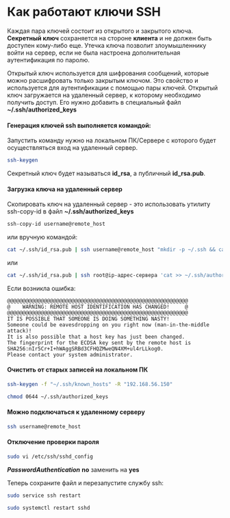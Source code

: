 # Как работают ключи SSH  

Каждая пара ключей состоит из открытого и закрытого ключа. **Секретный ключ** сохраняется на стороне **клиента** и не должен быть доступен кому-либо еще. 
Утечка ключа позволит злоумышленнику войти на сервер, если не была настроена дополнительная аутентификация по паролю.  

Открытый ключ используется для шифрования сообщений, которые можно расшифровать только закрытым ключом. Это свойство и используется для аутентификации с помощью пары ключей. 
Открытый ключ загружается на удаленный сервер, к которому необходимо получить доступ. 
Его нужно добавить в специальный файл **~/.ssh/authorized_keys**  

#### Генерация ключей ssh выполняется командой:  
Запустить команду нужно на локальном ПК/Сервере с которого будет осуществляться вход на удаленный сервер.  

``` bash 
ssh-keygen 
```
 
 Секретный ключ будет называться **id_rsa**, а публичный **id_rsa.pub**.  
 
 #### Загрузка ключа на удаленный сервер
 Скопировать ключ на удаленный сервер - это использовать утилиту ssh-copy-id  в файл **~/.ssh/authorized_keys**
 
``` bash  
ssh-copy-id username@remote_host
```
или вручную командой: 

``` bash 
cat ~/.ssh/id_rsa.pub | ssh username@remote_host "mkdir -p ~/.ssh && cat >> ~/.ssh/authorized_keys"  
```

или

``` bash 
cat ~/.ssh/id_rsa.pub | ssh root@ip-адрес-сервера 'cat >> ~/.ssh/authorized_keys'  
```
Если возникла ошибка:  

```
@@@@@@@@@@@@@@@@@@@@@@@@@@@@@@@@@@@@@@@@@@@@@@@@@@@@@@@@@@@
@    WARNING: REMOTE HOST IDENTIFICATION HAS CHANGED!     @
@@@@@@@@@@@@@@@@@@@@@@@@@@@@@@@@@@@@@@@@@@@@@@@@@@@@@@@@@@@
IT IS POSSIBLE THAT SOMEONE IS DOING SOMETHING NASTY!
Someone could be eavesdropping on you right now (man-in-the-middle attack)!
It is also possible that a host key has just been changed.
The fingerprint for the ECDSA key sent by the remote host is
SHA256:nIr5Cr+I+hWAggSRBd3CFHQZMweQN4XM+ul4rLLkog0.
Please contact your system administrator.  
```
#### Очистить от старых записей на локальном ПК

``` bash
ssh-keygen -f "~/.ssh/known_hosts" -R "192.168.56.150"
```

``` bash
chmod 0644 ~/.ssh/authorized_keys
```

#### Можно подключаться к удаленному серверу

``` bash
ssh username@remote_host
```

#### Отключение проверки пароля

``` bash
sudo vi /etc/ssh/sshd_config
```

_**PasswordAuthentication**_ **no**  заменить на **yes**  

Теперь сохраните файл и перезапустите службу ssh:  

``` bash
sudo service ssh restart  
 ```
 ``` bash
sudo systemctl restart sshd
 ```



 
 
